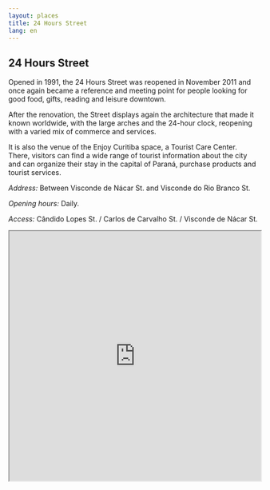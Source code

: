 ```yaml
---
layout: places
title: 24 Hours Street
lang: en
---
```


## 24 Hours Street

Opened in 1991, the 24 Hours Street was reopened in November 2011 and once again became a reference and meeting point for people looking for good food, gifts, reading and leisure downtown.

After the renovation, the Street displays again the architecture that made it known worldwide, with the large arches and the 24-hour clock, reopening with a varied mix of commerce and services.

It is also the venue of the Enjoy Curitiba space, a Tourist Care Center. There, visitors can find a wide range of tourist information about the city and can organize their stay in the capital of  Paraná, purchase products and tourist services.

*Address:*
Between Visconde de Nácar St. and Visconde do Rio Branco St.

*Opening hours:*
Daily.

*Access:*
Cândido Lopes St. / Carlos de Carvalho St. / Visconde de Nácar St.

<iframe style="width:100%; height:500px;" src="https://a.tiles.mapbox.com/v4/nolram.imlbm6c3/attribution,zoompan,zoomwheel,geocoder,share.html?access_token=pk.eyJ1Ijoibm9scmFtIiwiYSI6ImxwQndGSTQifQ.CiUt2RoqzvarItHA-wtPag"></iframe>
